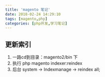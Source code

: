 ```yaml
---
title: 'magento 笔记'
date: 2018-02-24 14:29:10
tags: [magento,php]
categories: [php开发,学习笔记]
---
```

## 更新索引

1. 一路cd到目录：magento2/bin 下
2. 执行 php magento indexer:reindex
3. 后台 system -> Indexmanage -> reindex all;